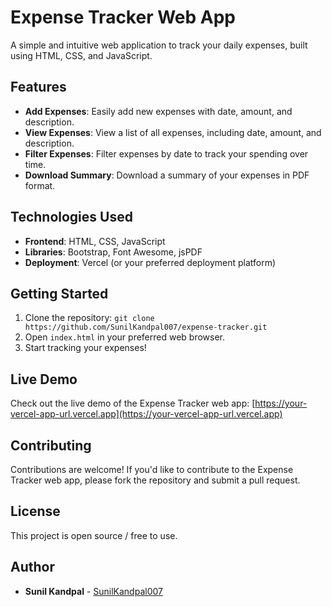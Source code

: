 # Expense Tracker Web App

A simple and intuitive web application to track your daily expenses, built using HTML, CSS, and JavaScript.

## Features

* **Add Expenses**: Easily add new expenses with date, amount, and description.
* **View Expenses**: View a list of all expenses, including date, amount, and description.
* **Filter Expenses**: Filter expenses by date to track your spending over time.
* **Download Summary**: Download a summary of your expenses in PDF format.

## Technologies Used

* **Frontend**: HTML, CSS, JavaScript
* **Libraries**: Bootstrap, Font Awesome, jsPDF
* **Deployment**: Vercel (or your preferred deployment platform)

## Getting Started

1. Clone the repository: `git clone https://github.com/SunilKandpal007/expense-tracker.git`
2. Open `index.html` in your preferred web browser.
3. Start tracking your expenses!

## Live Demo

Check out the live demo of the Expense Tracker web app: [https://your-vercel-app-url.vercel.app](https://your-vercel-app-url.vercel.app)

## Contributing

Contributions are welcome! If you'd like to contribute to the Expense Tracker web app, please fork the repository and submit a pull request.

## License

This project is open source / free to use.

## Author

* **Sunil Kandpal** - [SunilKandpal007](https://github.com/SunilKandpal007)
